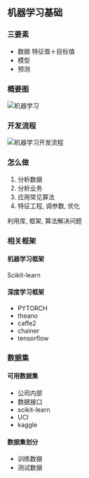## 机器学习基础

### 三要素

- 数据	特征值＋目标值
- 模型
- 预测



### 概要图



![机器学习](D:\学习笔记\机器学习\static\机器学习.png)

### 开发流程



![机器学习开发流程](D:\学习笔记\机器学习\static\机器学习开发流程.png)



### 怎么做

1. 分析数据
2. 分析业务
3. 应用常见算法
4. 特征工程, 调参数, 优化

利用库, 框架, 算法解决问题



### 相关框架

#### 机器学习框架

Scikit-learn

#### 深度学习框架

- PYTORCH
- theano
- caffe2
- chainer
- tensorflow



### 数据集

#### 可用数据集

- 公司内部
- 数据接口
- scikit-learn
- UCI
- kaggle

#### 数据集划分

- 训练数据
- 测试数据